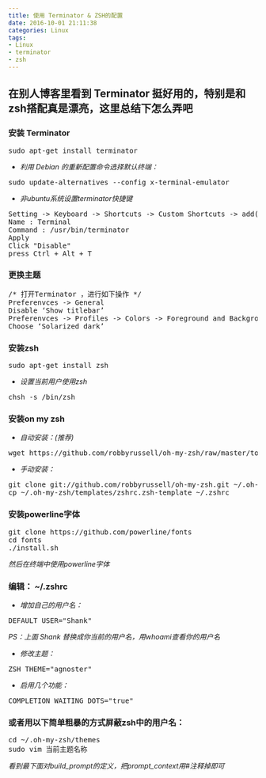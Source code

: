 ```yaml
---
title: 使用 Terminator & ZSH的配置
date: 2016-10-01 21:11:38
categories: Linux
tags: 
- Linux
- terminator
- zsh
---
```


## 在别人博客里看到 Terminator 挺好用的，特别是和zsh搭配真是漂亮，这里总结下怎么弄吧

### 安装 Terminator 

<pre class="lang:sh decode:true " >sudo apt-get install terminator</pre> 

* _利用 Debian 的重新配置命令选择默认终端：_

<pre class="lang:sh decode:true " >sudo update-alternatives --config x-terminal-emulator</pre> 


* _非ubuntu系统设置terminator快捷键_

<pre class="lang:default decode:true " >Setting -> Keyboard -> Shortcuts -> Custom Shortcuts -> add(+)
Name : Terminal
Command : /usr/bin/terminator
Apply
Click "Disable"
press Ctrl + Alt + T</pre> 


### 更换主题 
<pre class="lang:default decode:true " >
/* 打开Terminator ，进行如下操作 */
Preferenvces -> General
Disable ‘Show titlebar’
Preferenvces -> Profiles -> Colors -> Foreground and Background -> Build-in schemes
Choose ‘Solarized dark’
</pre>


### 安装zsh 

<pre class="lang:sh decode:true " >sudo apt-get install zsh</pre> 

* _设置当前用户使用zsh_

<pre class="lang:sh decode:true " >chsh -s /bin/zsh</pre> 

### 安装on my zsh 
* _自动安装：(推荐)_

<pre class="lang:sh decode:true " >wget https://github.com/robbyrussell/oh-my-zsh/raw/master/tools/install.sh -O - | sh</pre> 

* _手动安装：_

<pre class="lang:sh decode:true " >git clone git://github.com/robbyrussell/oh-my-zsh.git ~/.oh-my-zsh
cp ~/.oh-my-zsh/templates/zshrc.zsh-template ~/.zshrc</pre> 


### 安装powerline字体 

<pre class="lang:sh decode:true " >git clone https://github.com/powerline/fonts
cd fonts
./install.sh</pre> 

_然后在终端中使用powerline字体_


### 编辑： ~/.zshrc 
* _增加自己的用户名：_

<pre class="lang:sh decode:true " >DEFAULT_USER="Shank"</pre> 

_PS：上面 Shank 替换成你当前的用户名，用whoami查看你的用户名_


* _修改主题：_

<pre class="lang:sh decode:true " >ZSH_THEME="agnoster"</pre> 

* _启用几个功能：_

<pre class="lang:sh decode:true " >COMPLETION_WAITING_DOTS="true"</pre> 


### 或者用以下简单粗暴的方式屏蔽zsh中的用户名：

<pre class="lang:sh decode:true " >cd ~/.oh-my-zsh/themes
sudo vim 当前主题名称</pre> 

_看到最下面对build_prompt的定义，把prompt_context用#注释掉即可_